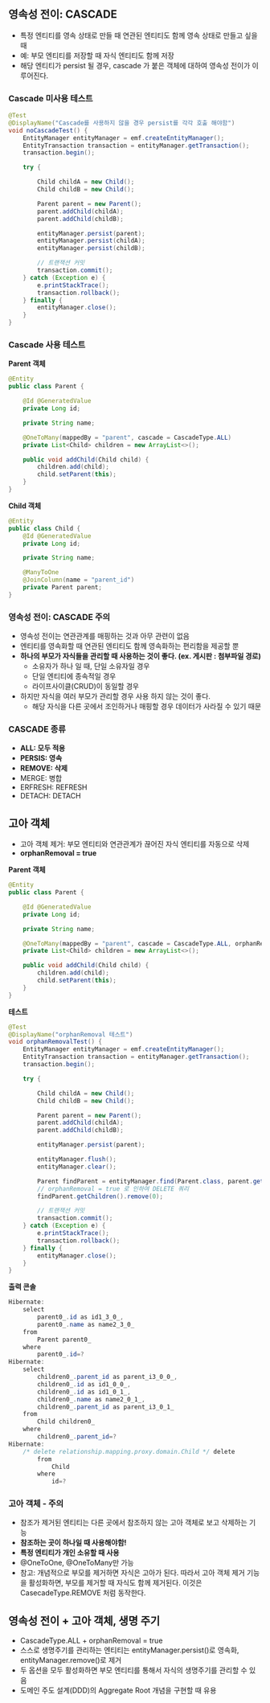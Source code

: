 ## 영속성 전이: CASCADE

- 특정 엔티티를 영속 상태로 만들 때 연관된 엔티티도 함께 영속 상태로 만들고 싶을 때
- 예: 부모 엔티티를 저장할 때 자식 엔티티도 함께 저장
- 해당 엔티티가 persist 될 경우, cascade 가 붙은 객체에 대하여 영속성 전이가 이루어진다.

### **Cascade 미사용** **테스트**

```java
@Test
@DisplayName("Cascade를 사용하지 않을 경우 persist를 각각 호출 해야함")
void noCascadeTest() {
    EntityManager entityManager = emf.createEntityManager();
    EntityTransaction transaction = entityManager.getTransaction();
    transaction.begin();

    try {

        Child childA = new Child();
        Child childB = new Child();

        Parent parent = new Parent();
        parent.addChild(childA);
        parent.addChild(childB);

        entityManager.persist(parent);
        entityManager.persist(childA);
        entityManager.persist(childB);

        // 트랜잭션 커밋
        transaction.commit();
    } catch (Exception e) {
        e.printStackTrace();
        transaction.rollback();
    } finally {
        entityManager.close();
    }
}
```

### Cascade 사용 테스트

**Parent 객체**

```java
@Entity
public class Parent {

    @Id @GeneratedValue
    private Long id;

    private String name;

    @OneToMany(mappedBy = "parent", cascade = CascadeType.ALL)
    private List<Child> children = new ArrayList<>();

    public void addChild(Child child) {
        children.add(child);
        child.setParent(this);
    }
}
```

**Child 객체**

```java
@Entity
public class Child {
    @Id @GeneratedValue
    private Long id;

    private String name;

    @ManyToOne
    @JoinColumn(name = "parent_id")
    private Parent parent;
}
```

### 영속성 전이: CASCADE 주의

- 영속성 전이는 연관관계를 매핑하는 것과 아무 관련이 없음
- 엔티티를 영속화할 때 연관된 엔티티도 함께 영속화하는 편리함을 제공할 뿐
- **하나의 부모가 자식들을 관리할 때 사용하는 것이 좋다. (ex. 게시판 : 첨부파일 경로)**
    - 소유자가 하나 일 때, 단일 소유자일 경우
    - 단일 엔티티에 종속적일 경우
    - 라이프사이클(CRUD)이 동일할 경우
- 하지만 자식을 여러 부모가 관리할 경우 사용 하지 않는 것이 좋다.
    - 해당 자식을 다른 곳에서 조인하거나 매핑할 경우 데이터가 사라질 수 있기 때문

### CASCADE 종류

- **ALL: 모두 적용**
- **PERSIS: 영속**
- **REMOVE: 삭제**
- MERGE: 병합
- ERFRESH: REFRESH
- DETACH: DETACH

## 고아 객체

- 고아 객체 제거: 부모 엔티티와 연관관계가 끊어진 자식 엔티티를 자동으로 삭제
- **orphanRemoval = true**

**Parent 객체**

```java
@Entity
public class Parent {

    @Id @GeneratedValue
    private Long id;

    private String name;

    @OneToMany(mappedBy = "parent", cascade = CascadeType.ALL, orphanRemoval = true)
    private List<Child> children = new ArrayList<>();

    public void addChild(Child child) {
        children.add(child);
        child.setParent(this);
    }
}
```

**테스트**

```java
@Test
@DisplayName("orphanRemoval 테스트")
void orphanRemovalTest() {
    EntityManager entityManager = emf.createEntityManager();
    EntityTransaction transaction = entityManager.getTransaction();
    transaction.begin();

    try {

        Child childA = new Child();
        Child childB = new Child();

        Parent parent = new Parent();
        parent.addChild(childA);
        parent.addChild(childB);

        entityManager.persist(parent);

        entityManager.flush();
        entityManager.clear();

        Parent findParent = entityManager.find(Parent.class, parent.getId());
        // orphanRemoval = true 로 인하여 DELETE 쿼리
        findParent.getChildren().remove(0);

        // 트랜잭션 커밋
        transaction.commit();
    } catch (Exception e) {
        e.printStackTrace();
        transaction.rollback();
    } finally {
        entityManager.close();
    }
}
```

**출력 콘솔**

```java
Hibernate: 
    select
        parent0_.id as id1_3_0_,
        parent0_.name as name2_3_0_ 
    from
        Parent parent0_ 
    where
        parent0_.id=?
Hibernate: 
    select
        children0_.parent_id as parent_i3_0_0_,
        children0_.id as id1_0_0_,
        children0_.id as id1_0_1_,
        children0_.name as name2_0_1_,
        children0_.parent_id as parent_i3_0_1_ 
    from
        Child children0_ 
    where
        children0_.parent_id=?
Hibernate: 
    /* delete relationship.mapping.proxy.domain.Child */ delete 
        from
            Child 
        where
            id=?
```

### 고아 객체 - 주의

- 참조가 제거된 엔티티는 다른 곳에서 참조하지 않는 고아 객체로 보고 삭제하는 기능
- **참조하는 곳이 하나일 때 사용해야함!**
- **특정 엔티티가 개인 소유할 때 사용**
- @OneToOne, @OneToMany만 가능
- 참고: 개념적으로 부모를 제거하면 자식은 고아가 된다. 따라서 고아 객체 제거 기능을 활성화하면, 부모를 제거할 때 자식도 함께 제거된다. 이것은 CasecadeType.REMOVE 처럼 동작한다.

## 영속성 전이 + 고아 객체, 생명 주기

- CascadeType.ALL + orphanRemoval = true
- 스스로 생명주기를 관리하는 엔티티는 entityManager.persist()로 영속화, entityManager.remove()로 제거
- 두 옵션을 모두 활성화하면 부모 엔티티를 통해서 자식의 생명주기를 관리할 수 있음
- 도메인 주도 설계(DDD)의 Aggregate Root 개념을 구현할 때 유용
